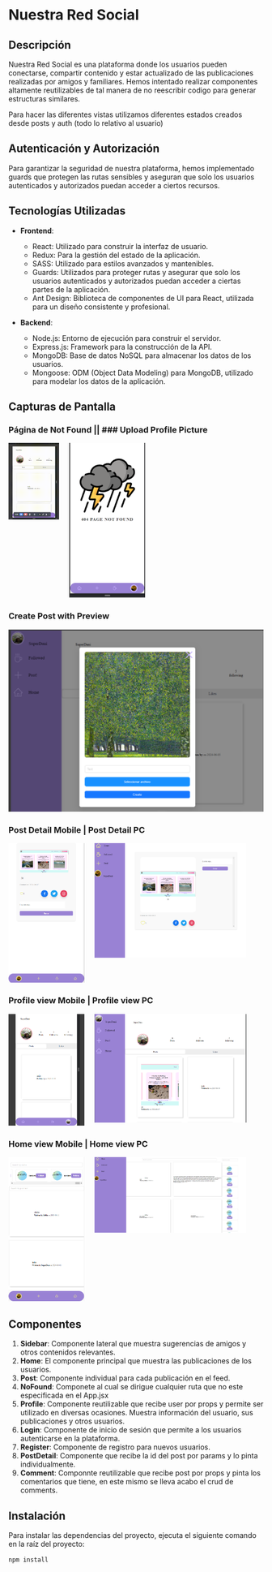 # Nuestra Red Social

## Descripción

Nuestra Red Social es una plataforma donde los usuarios pueden conectarse, compartir contenido y estar actualizado de las publicaciones realizadas por amigos y familiares.
Hemos intentado realizar componentes altamente reutilizables de tal manera de no reescribir codigo para generar estructuras similares.

Para hacer las diferentes vistas utilizamos diferentes estados creados desde posts y auth (todo lo relativo al usuario)

## Autenticación y Autorización

Para garantizar la seguridad de nuestra plataforma, hemos implementado guards que protegen las rutas sensibles y aseguran que solo los usuarios autenticados y autorizados puedan acceder a ciertos recursos.

## Tecnologías Utilizadas

-   **Frontend**:

    -   React: Utilizado para construir la interfaz de usuario.
    -   Redux: Para la gestión del estado de la aplicación.
    -   SASS: Utilizado para estilos avanzados y mantenibles.
    -   Guards: Utilizados para proteger rutas y asegurar que solo los usuarios autenticados y autorizados puedan acceder a ciertas partes de la aplicación.
    -   Ant Design: Biblioteca de componentes de UI para React, utilizada para un diseño consistente y profesional.

-   **Backend**:
    -   Node.js: Entorno de ejecución para construir el servidor.
    -   Express.js: Framework para la construcción de la API.
    -   MongoDB: Base de datos NoSQL para almacenar los datos de los usuarios.
    -   Mongoose: ODM (Object Data Modeling) para MongoDB, utilizado para modelar los datos de la aplicación.

## Capturas de Pantalla

### Página de Not Found || ### Upload Profile Picture

<div style="display: flex; gap: 20px;">
  <div style="width: 100px;">
    <img src="src/assets/screen/SocialCircuit.gif" alt="Upload Profile Picture" style="max-width: 100%;" />
  </div>
  <div style="width: 150px;">
    <img src="src/assets/screen/404NotFound.png" alt="Ejemplo NotFound" style="max-width: 100%;" />
  </div>
</div>

### Create Post with Preview

![Create post](src/assets/screen/createPostWithPreview.png)

### Post Detail Mobile | Post Detail PC

<div style="display: flex; gap: 20px;">
  <div style="width: 150px;">
    <img src="src/assets/screen/PostDetailMobile.png" alt="Ejemplo Post Detail Mobile" style="max-width: 100%;" />
  </div>
  <div style="width: 300px;">
    <img src="src/assets/screen/detailPostsPc.png" alt="Ejemplo Post Detail" style="max-width: 100%;" />
  </div>
</div>

### Profile view Mobile | Profile view PC

<div style="display: flex; gap: 20px;">
  <div style="width: 150px;">
    <img src="src/assets/screen/profileMobileView.png" alt="Ejemplo Profile view Mobile" style="max-width: 100%;" />
  </div>
  <div style="width: 300px;">
    <img src="src/assets/screen/profilePcView.png" alt="Ejemplo Profile view PC" style="max-width: 100%;" />
  </div>
</div>

### Home view Mobile | Home view PC

<div style="display: flex; gap: 20px;">
  <div style="width: 150px;">
    <img src="src/assets/screen/HomeMobile.png" alt="Ejemplo Home view Mobile" style="max-width: 100%;" />
  </div>
  <div style="width: 300px;">
    <img src="src/assets/screen/homePc.png" alt="Ejemplo Home view PC" style="max-width: 100%;" />
  </div>
</div>

## Componentes

1. **Sidebar**: Componente lateral que muestra sugerencias de amigos y otros contenidos relevantes.
2. **Home**: El componente principal que muestra las publicaciones de los usuarios.
3. **Post**: Componente individual para cada publicación en el feed.
4. **NoFound**: Componete al cual se dirigue cualquier ruta que no este especificada en el App.jsx
5. **Profile**: Componente reutilizable que recibe user por props y permite ser utilizado en diversas ocasiones. Muestra información del usuario, sus publicaciones y otros usuarios.
6. **Login**: Componente de inicio de sesión que permite a los usuarios autenticarse en la plataforma.
7. **Register**: Componente de registro para nuevos usuarios.
8. **PostDetail**: Componente que recibe la id del post por params y lo pinta individualmente.
9. **Comment**: Componnte reutilizable que recibe post por props y pinta los comentarios que tiene, en este mismo se lleva acabo el crud de comments.

## Instalación

Para instalar las dependencias del proyecto, ejecuta el siguiente comando en la raíz del proyecto:

```bash
npm install
```
